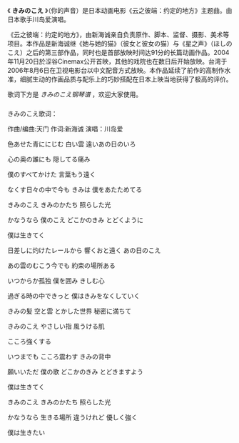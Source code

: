 

《 **きみのこえ** 》（你的声音）是日本动画电影《云之彼端：约定的地方》主题曲。由日本歌手川岛爱演唱。

  

《云之彼端：约定的地方》，由新海诚亲自负责原作、脚本、监督、摄影、美术等项目。本作品是新海诚继《她与她的猫》（彼女と彼女の猫）与《星之声》（ほしのこえ）之后的第三部作品，同时也是首部放映时间达91分的长篇动画作品。2004年11月20日於涩谷Cinemax公开首映，其他的戏院也在数日后开始放映。台湾于2006年8月6日在卫视电影台以中文配音方式放映。本作品延续了前作的高制作水准，细腻生动的作画品质与配乐上的巧妙搭配在日本上映当地获得了极高的评价。

  

歌词下方是 _きみのこえ钢琴谱_ ，欢迎大家使用。

###  
きみのこえ歌词：

作曲/编曲:天门 作词:新海诚 演唱：川岛爱  
  
  
色あせた青ににじむ 白い雲 遠いあの日のいろ  
  
心の奥の誰にも 隠してる痛み  
  
僕のすべてかけた 言葉もう遠く  
  
なくす日々の中で今も きみは 僕をあたためてる  
  
きみのこえ きみのかたち 照らした光  
  
かなうなら 僕のこえ どこかのきみ とどくように  
  
僕は生きてく  
  
日差しに灼けたレールから 響くおと遠く あの日のこえ  
  
あの雲のむこう今でも 約束の場所ある  
  
いつからか孤独 僕を囲み きしむ心  
  
過ぎる時の中できっと 僕はきみをなくしていく  
  
きみの髪 空と雲 とかした世界 秘密に満ちて  
  
きみのこえ やさしい指 風うける肌  
  
こころ強くする  
  
いつまでも こころ震わす きみの背中  
  
願いいただ 僕の歌 どこかのきみ とどきますよう  
  
僕は生きてく  
  
きみのこえ きみのかたち 照らした光  
  
かなうなら 生きる場所 違うけれど 優しく強く  
  
僕は生きたい  
  

